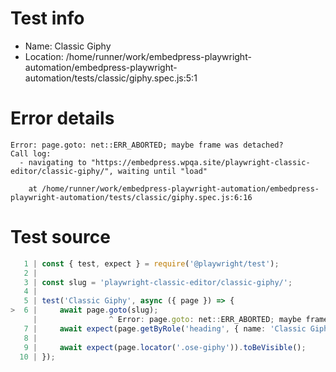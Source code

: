 # Test info

- Name: Classic Giphy
- Location: /home/runner/work/embedpress-playwright-automation/embedpress-playwright-automation/tests/classic/giphy.spec.js:5:1

# Error details

```
Error: page.goto: net::ERR_ABORTED; maybe frame was detached?
Call log:
  - navigating to "https://embedpress.wpqa.site/playwright-classic-editor/classic-giphy/", waiting until "load"

    at /home/runner/work/embedpress-playwright-automation/embedpress-playwright-automation/tests/classic/giphy.spec.js:6:16
```

# Test source

```ts
   1 | const { test, expect } = require('@playwright/test');
   2 |
   3 | const slug = 'playwright-classic-editor/classic-giphy/';
   4 |
   5 | test('Classic Giphy', async ({ page }) => {
>  6 |     await page.goto(slug);
     |                ^ Error: page.goto: net::ERR_ABORTED; maybe frame was detached?
   7 |     await expect(page.getByRole('heading', { name: 'Classic Giphy' })).toBeVisible();
   8 |
   9 |     await expect(page.locator('.ose-giphy')).toBeVisible();
  10 | });
```